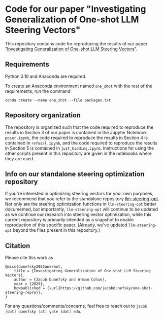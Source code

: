 # Code for our paper "Investigating Generalization of One-shot LLM Steering Vectors"

This repository contains code for reproducing the results of our paper ["Investigating Generalization of One-shot LLM Steering Vectors"](One_shot_steering.pdf).

## Requirements

Python 3.10 and Anaconda are required.

To create an Anaconda environment named `one_shot` with the rest of the requirements, run the command

`conda create --name one_shot --file packages.txt`

## Repository organization

The repository is organized such that the code required to reproduce the results in Section 3 of our paper is contained in the Jupyter Notebook `poser.ipynb`, the code required to reproduce the results in Section 4 is contained in `refusal.ipynb`, and the code required to reproduce the results in Section 5 is contained in `just_kidding.ipynb`. Instructions for using the other scripts present in this repository are given in the notebooks where they are used.

## Info on our standalone steering optimization repository

If you're interested in optimizing steering vectors for your own purposes, we recommend that you refer to the standalone repository [llm-steering-opt](https://github.com/jacobdunefsky/llm-steering-opt). Not only are the steering optimization functions in `llm-steering-opt` better documented, but importantly, `llm-steering-opt` will continue to be updated as we continue our research into steering vector optimization, while this current repository is primarily intended as a snapshot to enable reproduction of this specific paper. (Already, we've updated `llm-steering-opt` beyond the files present in this repository.)

## Citation

Please cite this work as

    @misc{dunefsky2025oneshot,
        title = {Investigating Generalization of One-shot LLM Steering Vectors},
        author = {Jacob Dunefsky and Arman Cohan},
        year = {2025},
        howpublished = {\url{https://github.com/jacobdunefsky/one-shot-steering-repro}},
    }

For any questions/comments/concerns, feel free to reach out to `jacob [dot] dunefsky [at] yale [dot] edu`.
